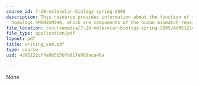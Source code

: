 ```yaml
---
course_id: 7-28-molecular-biology-spring-2005
description: This resource provides information about the function of the human MutS
  homologs hMSH2hMSH6, which are components of the human mismatch repair (MMR) system.
file_location: /coursemedia/7-28-molecular-biology-spring-2005/4d95122cf7e99515bfb917e060aca46a_writing_sam.pdf
file_type: application/pdf
layout: pdf
title: writing_sam.pdf
type: course
uid: 4d95122cf7e99515bfb917e060aca46a

---
```

None